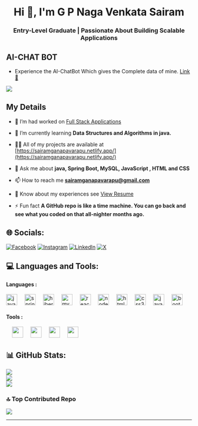 <h1 align="center">Hi 👋, I'm G P Naga Venkata Sairam</h1>
<h3 align="center">Entry-Level Graduate | Passionate About Building Scalable Applications </h3>

## AI-CHAT BOT
- Experience the AI-ChatBot Which gives the Complete data of mine. [Link🤖](https://chat-bot-sample.netlify.app/)
    
  

[![](https://visitcount.itsvg.in/api?id=sairam9542&icon=5&color=0)](https://visitcount.itsvg.in)

## My Details
- 🔭 I’m had worked on [Full Stack Applications](https://github.com/Sairam9542?tab=repositories)

- 🌱 I’m currently learning **Data Structures and Algorithms in java.**

- 👨‍💻 All of my projects are available at [https://sairamganapavarapu.netlify.app/](https://sairamganapavarapu.netlify.app/)

- 💬 Ask me about **java, Spring Boot, MySQL, JavaScript , HTML and CSS**

- 📫 How to reach me **sairamganapavarapu@gmail.com**

- 📄 Know about my experiences see        [View Resume](https://drive.google.com/file/d/1kaG4q9WJ8TxqTNaeexv4-uy7BOY91Uu_/view?usp=drivesdk)

- ⚡ Fun fact **A GitHub repo is like a time machine. You can go back and see what you coded on that all-nighter months ago.**

## 🌐 Socials:
[![Facebook](https://img.shields.io/badge/Facebook-%231877F2.svg?logo=Facebook&logoColor=white)](https://facebook.com/sairam.ganapavarapu) [![Instagram](https://img.shields.io/badge/Instagram-%23E4405F.svg?logo=Instagram&logoColor=white)](https://instagram.com/__.sai.ram.__) [![LinkedIn](https://img.shields.io/badge/LinkedIn-%230077B5.svg?logo=linkedin&logoColor=white)](https://linkedin.com/in/sairamganapavarapu96) [![X](https://img.shields.io/badge/X-black.svg?logo=X&logoColor=white)](https://x.com/SairamGanapava3) 


<h2 align="left">💻 Languages and Tools:</h2>
<h4 align="centre">Languages :</h4>
<div align="left">
  <img src="https://cdn.jsdelivr.net/gh/devicons/devicon/icons/java/java-original.svg" height="30" alt="java logo"  />
  <img width="12" />
  <img src="https://cdn.jsdelivr.net/gh/devicons/devicon/icons/spring/spring-original.svg" height="30" alt="spring logo"  />
  <img width="12" />
  <img src="https://cdn.jsdelivr.net/gh/devicons/devicon/icons/hibernate/hibernate-original.svg" height="30" alt="hibernate logo"  />
  <img width="12" />
  <img src="https://cdn.jsdelivr.net/gh/devicons/devicon/icons/mysql/mysql-original.svg" height="30" alt="mysql logo"  />
  <img width="12" />
  <img src="https://cdn.jsdelivr.net/gh/devicons/devicon/icons/react/react-original.svg" height="30" alt="react logo"  />
  <img width="12" />
  <img src="https://cdn.jsdelivr.net/gh/devicons/devicon/icons/nodejs/nodejs-original.svg" height="30" alt="nodejs logo"  />
  <img width="12" />
  <img src="https://cdn.jsdelivr.net/gh/devicons/devicon/icons/html5/html5-original.svg" height="30" alt="html5 logo"  />
  <img width="12" />
  <img src="https://cdn.jsdelivr.net/gh/devicons/devicon/icons/css3/css3-original.svg" height="30" alt="css3 logo"  />
  <img width="12" />
  <img src="https://cdn.jsdelivr.net/gh/devicons/devicon/icons/javascript/javascript-original.svg" height="30" alt="javascript logo"  />
  <img width="12" />
  <img src="https://cdn.jsdelivr.net/gh/devicons/devicon/icons/bootstrap/bootstrap-original.svg" height="30" alt="bootstrap logo"  />
</div>
<div align="left" >
  <h4 align="centre">Tools :</h4>
  <img width="12" />
  <img src="https://cdn.jsdelivr.net/gh/devicons/devicon@latest/icons/eclipse/eclipse-original.svg" height="30"/>
  <img width="12" />
  <img src="https://cdn.jsdelivr.net/gh/devicons/devicon@latest/icons/vscode/vscode-original.svg" height="30"/>
  <img width="12" />
  <img src="https://cdn.jsdelivr.net/gh/devicons/devicon@latest/icons/git/git-original.svg" height="30"/>
  <img width="12" />
  <img src="https://cdn.jsdelivr.net/gh/devicons/devicon@latest/icons/netlify/netlify-original-wordmark.svg" height="30" />
</div>

## 📊 GitHub Stats:
![](https://github-readme-stats.vercel.app/api?username=sairam9542&theme=holi&hide_border=false&include_all_commits=false&count_private=true)<br/>
![](https://github-readme-streak-stats.herokuapp.com/?user=sairam9542&theme=holi&hide_border=false)<br/>
![](https://github-readme-stats.vercel.app/api/top-langs/?username=sairam9542&theme=holi&hide_border=false&include_all_commits=false&count_private=true&layout=compact)

### 🔝 Top Contributed Repo
![](https://github-contributor-stats.vercel.app/api?username=sairam9542&limit=5&theme=holi&combine_all_yearly_contributions=true)

---


